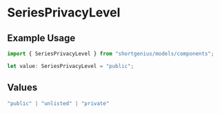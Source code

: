# SeriesPrivacyLevel

## Example Usage

```typescript
import { SeriesPrivacyLevel } from "shortgenius/models/components";

let value: SeriesPrivacyLevel = "public";
```

## Values

```typescript
"public" | "unlisted" | "private"
```